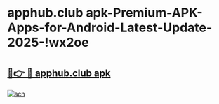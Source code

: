 # apphub.club apk-Premium-APK-Apps-for-Android-Latest-Update-2025-!wx2oe

# <h2><a href="https://googleone.com">🔗👉 🔴 apphub.club apk</a></h2>

[![acn](https://github.com/user-attachments/assets/0f9c940e-d8b0-45ae-aac7-cd30a18b3e1c)](https://googleone.com)

